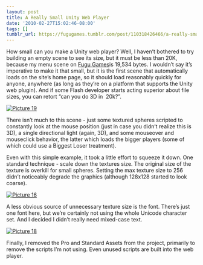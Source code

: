 ```yaml
---
layout: post
title: A Really Small Unity Web Player
date: '2010-02-27T15:02:46-08:00'
tags: []
tumblr_url: https://fugugames.tumblr.com/post/110318426466/a-really-small-unity-web-player
---
```

How small can you make a Unity web player? Well, I haven’t bothered to try building an empty scene to see its size, but it must be less than 20K, because my menu scene on [Fugu Games](http://fugugames.com/)is 19,534 bytes. I wouldn’t say it’s imperative to make it that small, but it is the first scene that automatically loads on the site’s home page, so it should load reasonably quickly for anyone, anywhere (as long as they’re on a platform that supports the Unity web plugin). And if some Flash developer starts acting superior about file sizes, you can retort “can you do 3D in&nbsp; 20k?”.

[![](http://itshardtofondlepenguins.com/wp-content/uploads/2010/02/Picture-19.png "Picture 19")](http://itshardtofondlepenguins.com/wp-content/uploads/2010/02/Picture-19.png)

There isn’t much to this scene - just some textured spheres scripted to constantly look at the mouse position (just in case you didn’t realize this is 3D), a single directional light (again, 3D), and some mouseover and mouseclick behavior, the latter which loads the bigger players (some of which could use a Biggest Loser treatment).

Even with this simple example, it took a little effort to squeeze it down. One standard technique - scale down the textures size. The original size of the texture is overkill for small spheres. Setting the max texture size to 256 didn’t noticeably degrade the graphics (although 128x128 started to look coarse).

[![](http://itshardtofondlepenguins.com/wp-content/uploads/2010/02/Picture-16.png "Picture 16")](http://itshardtofondlepenguins.com/wp-content/uploads/2010/02/Picture-16.png)

A less obvious source of unnecessary texture size is the font. There’s just one font here, but we’re certainly not using the whole Unicode character set. And I decided I didn’t really need mixed-case text.

[![](http://itshardtofondlepenguins.com/wp-content/uploads/2010/02/Picture-18.png "Picture 18")](http://itshardtofondlepenguins.com/wp-content/uploads/2010/02/Picture-18.png)

Finally, I removed the Pro and Standard Assets from the project, primarily to remove the scripts I’m not using. Even unused scripts are built into the web player.

